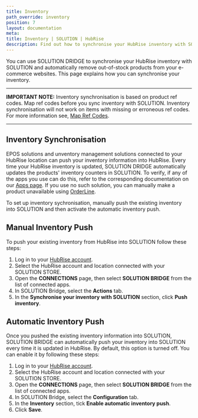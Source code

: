 ```yaml
---
title: Inventory
path_override: inventory
position: 7
layout: documentation
meta:
title: Inventory | SOLUTION | HubRise
description: Find out how to synchronise your HubRise inventory with SOLUTION to automatically remove out-of-stock products from your e-commerce websites.
---
```


You can use SOLUTION DRIDGE to synchronise your HubRise inventory with SOLUTION and automatically remove out-of-stock products from your e-commerce websites. This page explains how you can synchronise your inventory.

---

**IMPORTANT NOTE:** Inventory synchronisation is based on product ref codes. Map ref codes before you sync inventory with SOLUTION. Inventory synchronisation will not work on items with missing or erroneous ref codes. For more information see,  [Map Ref Codes](/apps/shopify/map-ref-codes).

---

## Inventory Synchronisation

EPOS solutions and unventory management solutions connected to your HubRise location can push your inventory information into HubRise. Every time your HubRise inventory is updated, SOLUTION DRIDGE automatically updates the products' inventory counters in SOLUTION. To verify, if any of the apps you use can do this, refer to the corresponding documentation on our [Apps page](/apps). If you use no such solution, you can manually make a product unavailable using [OrderLine](/apps/orderline/overview).

To set up inventory sychronisation, manually push the existing inventory into SOLUTION and then activate the automatic inventory push.

## Manual Inventory Push

To push your existing inventory from HubRise into SOLUTION follow these steps:

1. Log in to your [HubRise account](https://manager.hubrise.com).
1. Select the HubRise account and location connected with your SOLUTION STORE.
1. Open the **CONNECTIONS** page, then select **SOLUTION BRIDGE** from the list of connected apps.
1. In SOLUTION Bridge, select the **Actions** tab.
1. In the **Synchronise your inventory with SOLUTION** section, click **Push inventory**.

## Automatic Inventory Push

Once you pushed the existing inventory information into SOLUTION, SOLUTION BRIDGE can automatically push your inventory into SOLUTION every time it is updated in HubRise. By default, this option is turned off. You can enable it by following these steps:

1. Log in to your [HubRise account](https://manager.hubrise.com).
1. Select the HubRise account and location connected with your SOLUTION STORE.
1. Open the **CONNECTIONS** page, then select **SOLUTION BRIDGE** from the list of connected apps.
1. In SOLUTION Bridge, select the **Configuration** tab.
1. In the **Inventory** section, tick **Enable automatic inventory push**.
1. Click **Save**.

